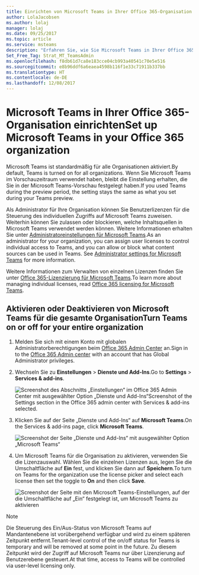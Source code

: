 ```yaml
---
title: Einrichten von Microsoft Teams in Ihrer Office 365-Organisation | Microsoft-Support
author: LolaJacobsen
ms.author: lolaj
manager: lolaj
ms.date: 09/25/2017
ms.topic: article
ms.service: msteams
description: "Erfahren Sie, wie Sie Microsoft Teams in Ihrer Office 365-Organisation einrichten können."
Set_Free_Tag: Strat_MT_TeamsAdmin
ms.openlocfilehash: f8db61d7ca8e183cce04cb993a40541c70e5e516
ms.sourcegitcommit: e8b96ddf6a6eaea4598b116f1e33c71911b337bb
ms.translationtype: HT
ms.contentlocale: de-DE
ms.lasthandoff: 12/08/2017
---
```

<a name="set-up-microsoft-teams-in-your-office-365-organization"></a><span data-ttu-id="774da-103">Microsoft Teams in Ihrer Office 365-Organisation einrichten</span><span class="sxs-lookup"><span data-stu-id="774da-103">Set up Microsoft Teams in your Office 365 organization</span></span>
======================================================

<span data-ttu-id="774da-104">Microsoft Teams ist standardmäßig für alle Organisationen aktiviert.</span><span class="sxs-lookup"><span data-stu-id="774da-104">By default, Teams is turned on for all organizations.</span></span> <span data-ttu-id="774da-105">Wenn Sie Microsoft Teams im Vorschauzeitraum verwendet haben, bleibt die Einstellung erhalten, die Sie in der Microsoft Teams-Vorschau festgelegt haben.</span><span class="sxs-lookup"><span data-stu-id="774da-105">If you used Teams during the preview period, the setting stays the same as what you set during your Teams preview.</span></span>


<span data-ttu-id="774da-p102">Als Administrator für Ihre Organisation können Sie Benutzerlizenzen für die Steuerung des individuellen Zugriffs auf Microsoft Teams zuweisen. Weiterhin können Sie zulassen oder blockieren, welche Inhaltsquellen in Microsoft Teams verwendet werden können. Weitere Informationen erhalten Sie unter [Administratoreinstellungen für Microsoft Teams](https://support.office.com/article/3966a3f5-7e0f-4ea9-a402-41888f455ba2).</span><span class="sxs-lookup"><span data-stu-id="774da-p102">As an administrator for your organization, you can assign user licenses to control individual access to Teams, and you can allow or block what content sources can be used in Teams. See [Administrator settings for Microsoft Teams](https://support.office.com/article/3966a3f5-7e0f-4ea9-a402-41888f455ba2) for more information.</span></span>

<span data-ttu-id="774da-108">Weitere Informationen zum Verwalten von einzelnen Lizenzen finden Sie unter [Office 365-Lizenzierung für Microsoft Teams](Office-365-licensing.md).</span><span class="sxs-lookup"><span data-stu-id="774da-108">To learn more about managing individual licenses, read [Office 365 licensing for Microsoft Teams](Office-365-licensing.md).</span></span>


## <a name="turn-teams-on-or-off-for-your-entire-organization"></a><span data-ttu-id="774da-109">Aktivieren oder Deaktivieren von Microsoft Teams für die gesamte Organisation</span><span class="sxs-lookup"><span data-stu-id="774da-109">Turn Teams on or off for your entire organization</span></span>


1.  <span data-ttu-id="774da-110">Melden Sie sich mit einem Konto mit globalen Administratorberechtigungen beim [Office 365 Admin Center](https://go.microsoft.com/fwlink/?linkid=854614) an.</span><span class="sxs-lookup"><span data-stu-id="774da-110">Sign in to the [Office 365 Admin center](https://go.microsoft.com/fwlink/?linkid=854614) with an account that has Global Administrator privileges.</span></span>

2.  <span data-ttu-id="774da-111">Wechseln Sie zu **Einstellungen** > **Dienste und Add-Ins**.</span><span class="sxs-lookup"><span data-stu-id="774da-111">Go to **Settings** > **Services & add-ins**.</span></span>

    ![<span data-ttu-id="774da-112">Screenshot des Abschnitts „Einstellungen“ im Office 365 Admin Center mit ausgewählter Option „Dienste und Add-Ins“</span><span class="sxs-lookup"><span data-stu-id="774da-112">Screenshot of the Settings section in the Office 365 admin center with Services & add-ins selected.</span></span> ](media/Set_up_Microsoft_Teams_in_your_Office_365_organization_image1.png)

3.  <span data-ttu-id="774da-113">Klicken Sie auf der Seite „Dienste und Add-Ins“ auf **Microsoft Teams**.</span><span class="sxs-lookup"><span data-stu-id="774da-113">On the Services & add-ins page, click **Microsoft Teams**.</span></span>

    ![Screenshot der Seite „Dienste und Add-Ins“ mit ausgewählter Option „Microsoft Teams“](media/Set_up_Microsoft_Teams_in_your_Office_365_organization_image2.png)

4.  <span data-ttu-id="774da-115">Um Microsoft Teams für die Organisation zu aktivieren, verwenden Sie die Lizenzauswahl. Wählen Sie die einzelnen Lizenzen aus, legen Sie die Umschaltfläche auf **Ein** fest, und klicken Sie dann auf **Speichern**.</span><span class="sxs-lookup"><span data-stu-id="774da-115">To turn on Teams for the organization use the license picker and select each license then set the toggle to **On** and then click **Save**.</span></span>

    ![Screenshot der Seite mit den Microsoft Teams-Einstellungen, auf der die Umschaltfläche auf „Ein“ festgelegt ist, um Microsoft Teams zu aktivieren](media/Services-and-addins-control-Microsoft-Teams.PNG)


> [!NOTE]
> <span data-ttu-id="774da-117">Die Steuerung des Ein/Aus-Status von Microsoft Teams auf Mandantenebene ist vorübergehend verfügbar und wird zu einem späteren Zeitpunkt entfernt.</span><span class="sxs-lookup"><span data-stu-id="774da-117">Tenant-level control of the on/off status for Teams is temporary and will be removed at some point in the future.</span></span> <span data-ttu-id="774da-118">Zu diesem Zeitpunkt wird der Zugriff auf Microsoft Teams nur über Lizenzierung auf Benutzerebene gesteuert.</span><span class="sxs-lookup"><span data-stu-id="774da-118">At that time, access to Teams will be controlled via user-level licensing only.</span></span> 